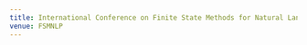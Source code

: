 ```yaml
---
title: International Conference on Finite State Methods for Natural Language Processing
venue: FSMNLP
---
```

